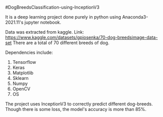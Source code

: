 #DogBreedsClassification-using-InceptionV3

It is a deep learning project done purely in python using Anaconda3-2021.11's jupyter notebook.

Data was extracted from kaggle. 
Link: https://www.kaggle.com/datasets/gpiosenka/70-dog-breedsimage-data-set 
There are a total of 70 different breeds of dog.

Dependencies include:
1. Tensorflow
2. Keras
3. Matplotlib
4. Sklearn
5. Numpy
6. OpenCV
7. OS

The project uses InceptionV3 to correctly predict different dog-breeds. 
Though there is some loss, the model's accuracy is more than 85%.
